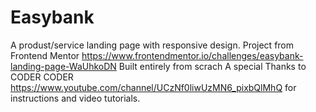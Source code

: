 # Easybank
A produst/service landing page with responsive design. Project from Frontend Mentor https://www.frontendmentor.io/challenges/easybank-landing-page-WaUhkoDN
Built entirely from scrach 
A special Thanks to CODER CODER https://www.youtube.com/channel/UCzNf0liwUzMN6_pixbQlMhQ for instructions and video tutorials.
